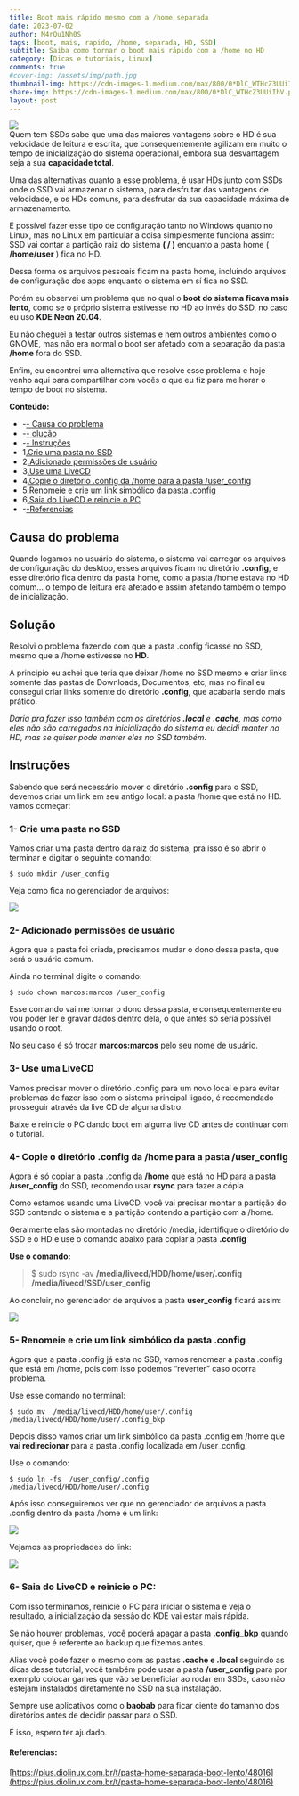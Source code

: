```yaml
---
title: Boot mais rápido mesmo com a /home separada
date: 2023-07-02
author: M4rQu1Nh0S
tags: [boot, mais, rapido, /home, separada, HD, SSD]
subtitle: Saiba como tornar o boot mais rápido com a /home no HD
category: [Dicas e tutoriais, Linux]
comments: true
#cover-img: /assets/img/path.jpg
thumbnail-img: https://cdn-images-1.medium.com/max/800/0*DlC_WTHcZ3UUiIhV.png
share-img: https://cdn-images-1.medium.com/max/800/0*DlC_WTHcZ3UUiIhV.png
layout: post
---
```


![](https://cdn-images-1.medium.com/max/800/0*DlC_WTHcZ3UUiIhV.png)<br/>
Quem tem SSDs sabe que uma das maiores vantagens sobre o HD é sua velocidade de leitura e escrita, que consequentemente agilizam em muito o tempo de inicialização do sistema operacional, embora sua desvantagem seja a sua **capacidade total**.

Uma das alternativas quanto a esse problema, é usar HDs junto com SSDs onde o SSD vai armazenar o sistema, para desfrutar das vantagens de velocidade, e os HDs comuns, para desfrutar da sua capacidade máxima de armazenamento.

É possível fazer esse tipo de configuração tanto no Windows quanto no Linux, mas no Linux em particular a coisa simplesmente funciona assim: SSD vai contar a partição raiz do sistema **( / )** enquanto a pasta home ( **/home/user** ) fica no HD.

Dessa forma os arquivos pessoais ficam na pasta home, incluindo arquivos de configuração dos apps enquanto o sistema em sí fica no SSD.

Porém eu observei um problema que no qual o **boot do sistema ficava mais lento**, como se o próprio sistema estivesse no HD ao invés do SSD, no caso eu uso **KDE Neon 20.04**.

Eu não cheguei a testar outros sistemas e nem outros ambientes como o GNOME, mas não era normal o boot ser afetado com a separação da pasta **/home** fora do SSD.

Enfim, eu encontrei uma alternativa que resolve esse problema e hoje venho aqui para compartilhar com vocês o que eu fiz para melhorar o tempo de boot no sistema.

**Conteúdo:**

- -[- Causa do problema](#)
- -[- olução](#)
- -[- Instruções](#)
- 1[.Crie uma pasta no SSD](#)
- 2[.Adicionado permissões de usuário](#)
- 3[.Use uma LiveCD](#)
- 4[.Copie o diretório .config da /home para a pasta /user_config](#)
- 5[.Renomeie e crie um link simbólico da pasta .config](#)
- 6[.Saia do LiveCD e reinicie o PC](#)
- -[-Referencias](#)

## Causa do problema
Quando logamos no usuário do sistema, o sistema vai carregar os arquivos de configuração do desktop, esses arquivos ficam no diretório **.config**, e esse diretório fica dentro da pasta home, como a pasta /home estava no HD comum… o tempo de leitura era afetado e assim afetando também o tempo de inicialização.

## Solução
Resolvi o problema fazendo com que a pasta .config ficasse no SSD, mesmo que a /home estivesse no **HD**.

A principio eu achei que teria que deixar /home no SSD mesmo e criar links somente das pastas de Downloads, Documentos, etc, mas no final eu consegui criar links somente do diretório **.config**, que acabaria sendo mais prático.

_Daria pra fazer isso também com os diretórios_ **_.local_** _e_ **_.cache_**_, mas como eles não são carregados na inicialização do sistema eu decidi manter no HD, mas se quiser pode manter eles no SSD também._

## Instruções
Sabendo que será necessário mover o diretório **.config** para o SSD, devemos criar um link em seu antigo local: a pasta /home que está no HD. vamos começar:

### 1- Crie uma pasta no SSD
Vamos criar uma pasta dentro da raiz do sistema, pra isso é só abrir o terminar e digitar o seguinte comando:

    $ sudo mkdir /user_config

Veja como fica no gerenciador de arquivos:

![](https://cdn-images-1.medium.com/max/800/0*1dRjk5rR5X4e8c-u.png)

### 2- Adicionado permissões de usuário
Agora que a pasta foi criada, precisamos mudar o dono dessa pasta, que será o usuário comum.

Ainda no terminal digite o comando:

    $ sudo chown marcos:marcos /user_config

Esse comando vai me tornar o dono dessa pasta, e consequentemente eu vou poder ler e gravar dados dentro dela, o que antes só seria possível usando o root.

No seu caso é só trocar **marcos:marcos** pelo seu nome de usuário.

### 3- Use uma LiveCD
Vamos precisar mover o diretório .config para um novo local e para evitar problemas de fazer isso com o sistema principal ligado, é recomendado prosseguir através da live CD de alguma distro.

Baixe e reinicie o PC dando boot em alguma live CD antes de continuar com o tutorial.

### 4- Copie o diretório .config da /home para a pasta /user_config
Agora é só copiar a pasta .config da **/home** que está no HD para a pasta **/user_config** do SSD, recomendo usar **rsync** para fazer a cópia

Como estamos usando uma LiveCD, você vai precisar montar a partição do SSD contendo o sistema e a partição contendo a partição com a /home.

Geralmente elas são montadas no diretório /media, identifique o diretório do SSD e o HD e use o comando abaixo para copiar a pasta **.config**

**Use o comando:**

> $ sudo rsync -av **/media/livecd/HDD/home/user/.config** **/media/livecd/SSD/user_config**

Ao concluir, no gerenciador de arquivos a pasta **user_config** ficará assim:

![](https://cdn-images-1.medium.com/max/800/0*-HFrxC16tA4rEP0D.png)

### 5- Renomeie e crie um link simbólico da pasta .config
Agora que a pasta .config já esta no SSD, vamos renomear a pasta .config que está em /home, pois com isso podemos “reverter” caso ocorra problema.

Use esse comando no terminal:

    $ sudo mv  /media/livecd/HDD/home/user/.config /media/livecd/HDD/home/user/.config_bkp

Depois disso vamos criar um link simbólico da pasta .config em /home que **vai redirecionar** para a pasta .config localizada em /user_config.

Use o comando:

    $ sudo ln -fs  /user_config/.config /media/livecd/HDD/home/user/.config

Após isso conseguiremos ver que no gerenciador de arquivos a pasta .config dentro da pasta /home é um link:

![](https://cdn-images-1.medium.com/max/800/0*FsXPxogaDrlBXKSL.png)

Vejamos as propriedades do link:

![](https://cdn-images-1.medium.com/max/800/0*3PR2l0nGp5A0sFjn.png)

### 6- Saia do LiveCD e reinicie o PC:
Com isso terminamos, reinicie o PC para iniciar o sistema e veja o resultado, a inicialização da sessão do KDE vai estar mais rápida.

Se não houver problemas, você poderá apagar a pasta **.config_bkp** quando quiser, que é referente ao backup que fizemos antes.

Alias você pode fazer o mesmo com as pastas **.cache e .local** seguindo as dicas desse tutorial, você também pode usar a pasta **/user_config** para por exemplo colocar games que vão se beneficiar ao rodar em SSDs, caso não estejam instalados diretamente no SSD na sua instalação.

Sempre use aplicativos como o **baobab** para ficar ciente do tamanho dos diretórios antes de decidir passar para o SSD.

É isso, espero ter ajudado.

#### Referencias:
[https://plus.diolinux.com.br/t/pasta-home-separada-boot-lento/48016](https://plus.diolinux.com.br/t/pasta-home-separada-boot-lento/48016)

